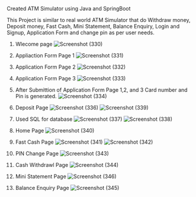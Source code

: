 Created ATM Simulator using Java and SpringBoot

This Project is similar to real world ATM Simulator that do Withdraw money, Deposit money, Fast Cash, Mini Statement, Balance Enquiry, Login and Signup, Application Form and change pin as per user needs.

1. Wlecome page
![Screenshot (330)](https://github.com/RahulBhola/ATM-Simulator-Project/assets/104344946/d9dd551c-0506-485c-a381-e061591e5f2a)

2. Appliaction Form Page 1
![Screenshot (331)](https://github.com/RahulBhola/ATM-Simulator-Project/assets/104344946/b89aa33d-51b5-438b-bdba-b22ac8a79b75)

3. Application Form Page 2
![Screenshot (332)](https://github.com/RahulBhola/ATM-Simulator-Project/assets/104344946/efc1251f-f246-45d6-8816-dda664ca00db)

4. Application Form Page 3
![Screenshot (333)](https://github.com/RahulBhola/ATM-Simulator-Project/assets/104344946/70e0d5c3-9e8d-4eef-a65f-fa90501ed041)

5. After Submittion of Application Form Page 1,2, and 3 Card number and Pin is generated.
![Screenshot (334)](https://github.com/RahulBhola/ATM-Simulator-Project/assets/104344946/bef100fe-5344-4b40-a86c-89072d5869a2)

6. Deposit Page
![Screenshot (336)](https://github.com/RahulBhola/ATM-Simulator-Project/assets/104344946/d5a0259c-eb31-4bd0-ba55-2fe8a5e2d591)
![Screenshot (339)](https://github.com/RahulBhola/ATM-Simulator-Project/assets/104344946/9f3a6f02-03b8-49c5-93ad-e78a05086f25)

7. Used SQL for database
![Screenshot (337)](https://github.com/RahulBhola/ATM-Simulator-Project/assets/104344946/b9fe1b27-ac55-408b-bb98-fd19e63437c7)
![Screenshot (338)](https://github.com/RahulBhola/ATM-Simulator-Project/assets/104344946/f66d0e8b-3d06-46bb-a9ec-17fba501a3c8)

8. Home Page
![Screenshot (340)](https://github.com/RahulBhola/ATM-Simulator-Project/assets/104344946/322a1ecc-2e87-43b5-9406-82721d7e82e9)

9. Fast Cash Page
![Screenshot (341)](https://github.com/RahulBhola/ATM-Simulator-Project/assets/104344946/fa559a40-e587-43ec-9906-98480df564f7)
![Screenshot (342)](https://github.com/RahulBhola/ATM-Simulator-Project/assets/104344946/cbd50a30-2996-4387-a114-c1e059bb0be9)

10. PIN Change Page 
![Screenshot (343)](https://github.com/RahulBhola/ATM-Simulator-Project/assets/104344946/d213b156-0066-4dcd-9f55-0924fc9dbf98)

11. Cash Withdrawl Page
![Screenshot (344)](https://github.com/RahulBhola/ATM-Simulator-Project/assets/104344946/5f7dd638-0851-4f80-b90f-5299894d700a)

12. Mini Statement Page
![Screenshot (346)](https://github.com/RahulBhola/ATM-Simulator-Project/assets/104344946/018db416-3d0a-4406-b3cb-9f59764ca34c)

13. Balance Enquiry Page
![Screenshot (345)](https://github.com/RahulBhola/ATM-Simulator-Project/assets/104344946/1dac8013-d3c4-4d28-89ae-b36c3e5d5ab6)
